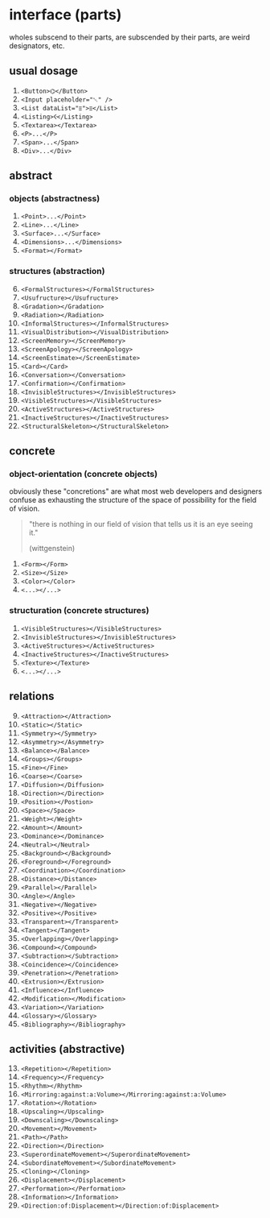 # interface (parts)

wholes subscend to their parts, are subscended by their parts, are weird 
designators, etc.

## usual dosage 

1. `<Button>⌬</Button>`
2. `<Input placeholder="␀" />`
3. `<List dataList="ⲷ">ⲷ</List>`
4. `<Listing>Ⲵ</Listing>`
5. `<Textarea></Textarea>`
6. `<P>...</P>`
7. `<Span>...</Span>`
8. `<Div>...</Div>`

## abstract 

### objects (abstractness)

1. `<Point>...</Point>`
2. `<Line>...</Line>`
3. `<Surface>...</Surface>`
4. `<Dimensions>...</Dimensions>`
5. `<Format></Format>`

### structures (abstraction)

6. `<FormalStructures></FormalStructures>`
6. `<Usufructure></Usufructure>`
6. `<Gradation></Gradation>`
6. `<Radiation></Radiation>`
6. `<InformalStructures></InformalStructures>`
6. `<VisualDistribution></VisualDistribution>`
6. `<ScreenMemory></ScreenMemory>`
6. `<ScreenApology></ScreenApology>`
6. `<ScreenEstimate></ScreenEstimate>`
6. `<Card></Card>`
6. `<Conversation></Conversation>`
6. `<Confirmation></Confirmation>`
6. `<InvisibleStructures></InvisibleStructures>`
6. `<VisibleStructures></VisibleStructures>`
6. `<ActiveStructures></ActiveStructures>`
6. `<InactiveStructures></InactiveStructures>`
6. `<StructuralSkeleton></StructuralSkeleton>`

## concrete

### object-orientation (concrete objects)

obviously these "concretions" are what most web developers and designers 
confuse as exhausting the structure of the space of possibility for the field 
of vision.

> "there is nothing in our field of vision that tells us it is an eye seeing it."
> 
> (wittgenstein)


1. `<Form></Form>`
1. `<Size></Size>`
1. `<Color></Color>`
1. `<...></...>`

### structuration (concrete structures)

1. `<VisibleStructures></VisibleStructures>`
1. `<InvisibleStructures></InvisibleStructures>`
1. `<ActiveStructures></ActiveStructures>`
1. `<InactiveStructures></InactiveStructures>`
1. `<Texture></Texture>`
1. `<...></...>`

## relations

9. `<Attraction></Attraction>`
10. `<Static></Static>`
11. `<Symmetry></Symmetry>`
12. `<Asymmetry></Asymmetry>`
13. `<Balance></Balance>`
13. `<Groups></Groups>`
13. `<Fine></Fine>`
13. `<Coarse></Coarse>`
13. `<Diffusion></Diffusion>`
13. `<Direction></Direction>`
13. `<Position></Postion>`
13. `<Space></Space>`
13. `<Weight></Weight>`
13. `<Amount></Amount>`
13. `<Dominance></Dominance>`
13. `<Neutral></Neutral>`
13. `<Background></Background>`
13. `<Foreground></Foreground>`
13. `<Coordination></Coordination>`
13. `<Distance></Distance>`
13. `<Parallel></Parallel>`
13. `<Angle></Angle>`
13. `<Negative></Negative>`
13. `<Positive></Positive>`
13. `<Transparent></Transparent>`
13. `<Tangent></Tangent>`
13. `<Overlapping></Overlapping>`
13. `<Compound></Compound>`
13. `<Subtraction></Subtraction>`
13. `<Coincidence></Coincidence>`
13. `<Penetration></Penetration>`
13. `<Extrusion></Extrusion>`
13. `<Influence></Influence>`
13. `<Modification></Modification>`
13. `<Variation></Variation>`
13. `<Glossary></Glossary>`
13. `<Bibliography></Bibliography>`

## activities (abstractive)

13. `<Repetition></Repetition>`
13. `<Frequency></Frequency>`
13. `<Rhythm></Rhythm>`
13. `<Mirroring:against:a:Volume></Mirroring:against:a:Volume>`
13. `<Rotation></Rotation>`
13. `<Upscaling></Upscaling>`
13. `<Downscaling></Downscaling>`
13. `<Movement></Movement>`
13. `<Path></Path>`
13. `<Direction></Direction>`
13. `<SuperordinateMovement></SuperordinateMovement>`
13. `<SubordinateMovement></SubordinateMovement>`
13. `<Cloning></Cloning>`
13. `<Displacement></Displacement>`
13. `<Performation></Performation>`
13. `<Information></Information>`
13. `<Direction:of:Displacement></Direction:of:Displacement>`

